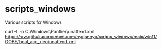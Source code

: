 # scripts_windows
Various scripts for Windows

curl -L -o C:\Windows\Panther\unattend.xml https://raw.githubusercontent.com/nyojannyo/scripts_windows/main/win11/OOBE/local_acc_kleo/unattend.xml
